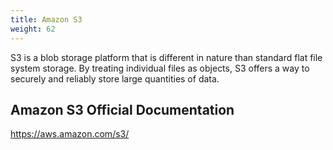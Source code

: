 ```yaml
---
title: Amazon S3
weight: 62
---
```


S3 is a blob storage platform that is different in nature than standard flat file system storage. By treating individual files as objects, S3 offers a way to securely and reliably store large quantities of data.

## Amazon S3 Official Documentation

https://aws.amazon.com/s3/

